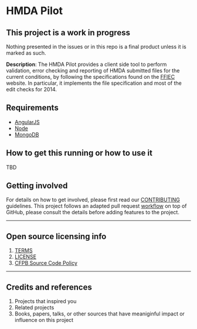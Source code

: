 # HMDA Pilot

## This project is a work in progress
Nothing presented in the issues or in this repo is a final product unless it is marked as such.

**Description**:  The HMDA Pilot provides a client side tool to perform validation, error checking and reporting
of HMDA submitted files for the current conditions, by following the specifications found on the [FFIEC](http://www.ffiec.gov/hmda)
website. In particular, it implements the file specification and most of the edit checks for 2014.

## Requirements

- [AngularJS](https://angularjs.org)
- [Node](http://nodejs.org)
- [MongoDB](http://mongodb.org)

## How to get this running or how to use it

TBD

## Getting involved

For details on how to get involved, please first read our [CONTRIBUTING](CONTRIBUTING.md) guidelines.
This project follows an adapted pull request [workflow](https://github.com/cfpb/hmda-pilot/wiki/GitHub-workflow) on top of GitHub, please consult the details before adding features to the project.


----

## Open source licensing info
1. [TERMS](TERMS.md)
2. [LICENSE](LICENSE)
3. [CFPB Source Code Policy](https://github.com/cfpb/source-code-policy/)


----

## Credits and references

1. Projects that inspired you
2. Related projects
3. Books, papers, talks, or other sources that have meaniginful impact or influence on this project 
